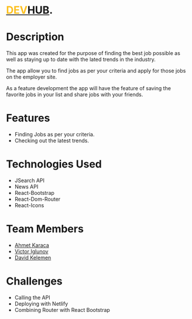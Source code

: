 # [<span style="color:#fdc021">DEV</span>HUB](https://devhub-project.netlify.app/jobSearch).

# Description

This app was created for the purpose of finding the best job possible as well as staying up to date with the lated trends in the industry.

The app allow you to find jobs as per your criteria and apply for those jobs on the employer site.

As a feature development the app will have the feature of saving the favorite jobs in your list and share jobs with your friends.

# Features

* Finding Jobs as per your criteria. 
* Checking out the latest trends.


# Technologies Used

* JSearch API
* News API
* React-Bootstrap
* React-Dom-Router
* React-Icons

# Team Members

* [Ahmet Karaca](https://github.com/GAK001)
* [Victor Iglunov](https://github.com/WebArchitect89)
* [David Kelemen](https://github.com/davidklmn)

# Challenges


* Calling the API
* Deploying with Netlify
* Combining Router with React Bootstrap

